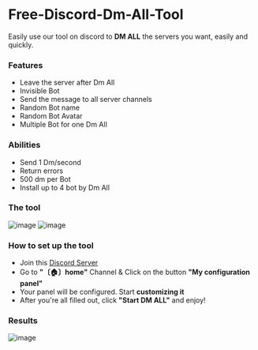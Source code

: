 # Free-Discord-Dm-All-Tool
Easily use our tool on discord to **DM ALL** the servers you want, easily and quickly.  

### Features
- Leave the server after Dm All
- Invisible Bot
- Send the message to all server channels
- Random Bot name
- Random Bot Avatar
- Multiple Bot for one Dm All

### Abilities
- Send 1 Dm/second
- Return errors
- 500 dm per Bot
- Install up to 4 bot by Dm All

### The tool
![image](https://github.com/user-attachments/assets/79efdb62-0f84-4d45-91ad-6d63d2f2fd49)
![image](https://github.com/user-attachments/assets/c7dba5d4-1a39-4104-962a-762d03245a06)

### How to set up the tool
- Join this [Discord Server](https://discord.gg/FQqcuezAus)
- Go to **"〔🏠〕home"** Channel & Click on the button **"My configuration panel"**
- Your panel will be configured. Start **customizing it**
- After you're all filled out, click **"Start DM ALL"** and enjoy!

### Results
![image](https://github.com/user-attachments/assets/4c53066a-2871-413c-84fb-c2e33ca36be2)
